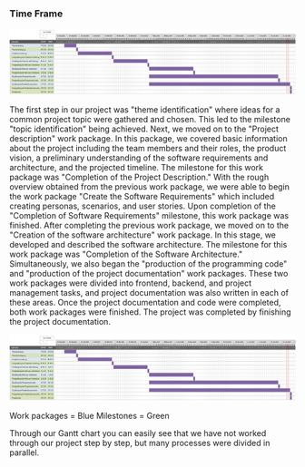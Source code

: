 ### Time Frame

![system architecture](/deliverables/timeframe.JPG)

The first step in our project was "theme identification" where ideas for a common project topic were gathered and chosen. This led to the milestone "topic identification" being achieved. Next, we moved on to the "Project description" work package. In this package, we covered basic information about the project including the team members and their roles, the product vision, a preliminary understanding of the software requirements and architecture, and the projected timeline. The milestone for this work package was "Completion of the Project Description." With the rough overview obtained from the previous work package, we were able to begin the work package "Create the Software Requirements" which included creating personas, scenarios, and user stories. Upon completion of the "Completion of Software Requirements" milestone, this work package was finished. After completing the previous work package, we moved on to the "Creation of the software architecture" work package. In this stage, we developed and described the software architecture. The milestone for this work package was "Completion of the Software Architecture." Simultaneously, we also began the "production of the programming code" and "production of the project documentation" work packages. These two work packages were divided into frontend, backend, and project management tasks, and project documentation was also written in each of these areas. Once the project documentation and code were completed, both work packages were finished. The project was completed by finishing the project documentation.


![system architecture](/deliverables/timeframe.JPG)

Work packages = Blue
Milestones = Green


Through our Gantt chart you can easily see that we have not worked through our project step by step, but many processes were divided in parallel. 

